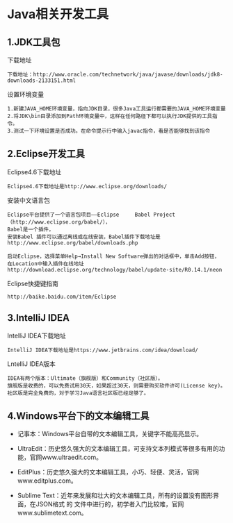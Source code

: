# Java相关开发工具

## 1.JDK工具包
下载地址
```
下载地址：http://www.oracle.com/technetwork/java/javase/downloads/jdk8-downloads-2133151.html
```
设置环境变量
``` 
1.新建JAVA_HOME环境变量，指向JDK目录，很多Java工具运行都需要的JAVA_HOME环境变量
2.将JDK\bin目录添加到Path环境变量中，这样在任何路径下都可以执行JDK提供的工具指令。
3.测试一下环境设置是否成功。在命令提示行中输入javac指令，看是否能够找到该指令
```


## 2.Eclipse开发工具
Eclipse4.6下载地址
``` 
Eclipse4.6下载地址是http://www.eclipse.org/downloads/
```


安装中文语言包
``` 
Eclipse平台提供了一个语言包项目——Eclipse     Babel Project（http://www.eclipse.org/babel/），
Babel是一个插件，
安装Babel 插件可以通过离线或在线安装，Babel插件下载地址是http://www.eclipse.org/babel/downloads.php
```

``` 
启动Eclipse，选择菜单Help→Install New Software弹出的对话框中，单击Add按钮，
在Location中输入插件在线地址http://download.eclipse.org/technology/babel/update-site/R0.14.1/neon
```

Eclipse快捷键指南

``` 
http://baike.baidu.com/item/Eclipse
```


## 3.IntelliJ IDEA
IntelliJ IDEA下载地址

``` 
IntelliJ IDEA下载地址是https://www.jetbrains.com/idea/download/
```

LntelliJ IDEA版本
``` 
IDEA有两个版本：Ultimate（旗舰版）和Community（社区版）。
旗舰版是收费的，可以免费试用30天，如果超过30天，则需要购买软件许可(License key)。
社区版是完全免费的，对于学习Java语言社区版已经足够了。
```

## 4.Windows平台下的文本编辑工具

* 记事本：Windows平台自带的文本编辑工具，关键字不能高亮显示。

* UltraEdit：历史悠久强大的文本编辑工具，可支持文本列模式等很多有用的功能，官网www.ultraedit.com。

* EditPlus：历史悠久强大的文本编辑工具，小巧、轻便、灵活，官网www.editplus.com。

* Sublime Text：近年来发展和壮大的文本编辑工具，所有的设置没有图形界面，在JSON格式 的
文件中进行的，初学者入门比较难，官网www.sublimetext.com。
